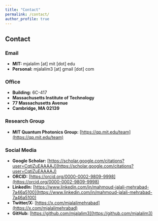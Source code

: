 ```yaml
---
title: "Contact"
permalink: /contact/
author_profile: true
---
```


## Contact

### Email
- **MIT:** mjalalim [at] mit [dot] edu
- **Personal:** mjalalim3 [at] gmail [dot] com

### Office
- **Building:** 6C-417
- **Massachusetts Institute of Technology**
- **77 Massachusetts Avenue**
- **Cambridge, MA 02139**

### Research Group
- **MIT Quantum Photonics Group:** [https://qp.mit.edu/team](https://qp.mit.edu/team)

### Social Media
- **Google Scholar:** [https://scholar.google.com/citations?user=CqtiZuEAAAAJ](https://scholar.google.com/citations?user=CqtiZuEAAAAJ)
- **ORCID:** [https://orcid.org/0000-0002-9809-9998](https://orcid.org/0000-0002-9809-9998)
- **LinkedIn:** [https://www.linkedin.com/in/mahmoud-jalali-mehrabad-7a46a5100](https://www.linkedin.com/in/mahmoud-jalali-mehrabad-7a46a5100)
- **Twitter/X:** [https://x.com/mjalalimehrabad](https://x.com/mjalalimehrabad)
- **GitHub:** [https://github.com/mjalalim3](https://github.com/mjalalim3)